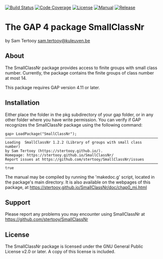 [![Build Status](https://github.com/sTertooy/SmallClassNr/actions/workflows/CI.yml/badge.svg)](https://github.com/stertooy/SmallClassNr/actions/workflows/CI.yml?query=branch%3Amain)
[![Code Coverage](https://codecov.io/gh/stertooy/SmallClassNr/branch/main/graph/badge.svg)](https://codecov.io/gh/stertooy/SmallClassNr)
[![License](https://img.shields.io/badge/license-GPLv2%2B-blue.svg)](https://www.gnu.org/licenses/old-licenses/gpl-2.0.en.html)
[![Manual](https://img.shields.io/badge/docs-html-blue)](https://stertooy.github.io/SmallClassNr/doc/chap0_mj.html)
[![Release](https://img.shields.io/github/release/stertooy/smallclassnr.svg)](https://github.com/stertooy/smallclassnr/releases)

The GAP 4 package SmallClassNr
====================================

by Sam Tertooy <sam.tertooy@kuleuven.be>



About
------------

The SmallClassNr package provides access to finite groups with small class
number. Currently, the package contains the finite groups of class number at
most 14.

This package requires GAP version 4.11 or later.



Installation
------------

Either place the folder in the pkg subdirectory of your gap folder, or in any
other folder where you have write permission. You can verify if GAP recognizes
the SmallClassNr package using the following command:

    gap> LoadPackage("SmallClassNr");
    ─────────────────────────────────────────────────────────────────────────────
    Loading  SmallClassNr 1.2.2 (Library of groups with small class number)
    by Sam Tertooy (https://stertooy.github.io/).
    Homepage: https://stertooy.github.io/SmallClassNr/
    Report issues at https://github.com/stertooy/SmallClassNr/issues
    ─────────────────────────────────────────────────────────────────────────────
    true

The manual may be compiled by running the 'makedoc.g' script, located in the
package's main directory.  It is also available on the webpages of this
package, at <https://stertooy.github.io/SmallClassNr/doc/chap0_mj.html>



Support
-------

Please report any problems you may encounter using SmallClassNr at
<https://github.com/stertooy/SmallClassNr>



License
-------

The SmallClassNr package is licensed under the GNU General Public License
v2.0 or later. A copy of this license is included.
